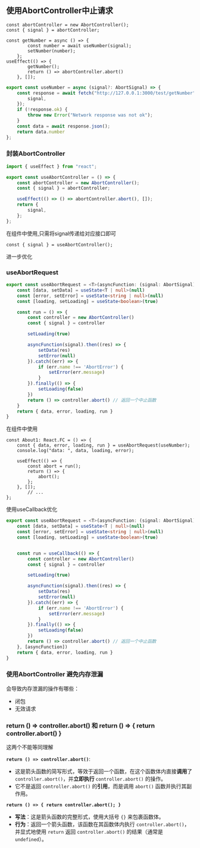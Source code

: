 ## 使用AbortController中止请求

```tsx
const abortController = new AbortController();
const { signal } = abortController;

const getNumber = async () => {
        const number = await useNumber(signal);
        setNumber(number);
    };
useEffect(() => {
        getNumber();
        return () => abortController.abort()
    }, []);
```

```ts
export const useNumber = async (signal?: AbortSignal) => {
    const response = await fetch("http://127.0.0.1:3000/test/getNumber", {
        signal,
    });
    if (!response.ok) {
        throw new Error("Network response was not ok");
    }
    const data = await response.json();
    return data.number
};
```



### 封装AbortController

```ts
import { useEffect } from "react";

export const useAbortController = () => {
    const abortController = new AbortController();
    const { signal } = abortController;

    useEffect(() => () => abortController.abort(), []);
    return {
        signal,
    };
};
```

在组件中使用,只需将signal传递给对应接口即可

```tsx
const { signal } = useAbortController();
```



进一步优化

### useAbortRequest

```ts
export const useAbortRequest = <T>(asyncFunction: (signal: AbortSignal) => Promise<T>) => {
    const [data, setData] = useState<T | null>(null)
    const [error, setError] = useState<string | null>(null)
    const [loading, setLoading] = useState<boolean>(true)

    const run = () => {
        const controller = new AbortController()
        const { signal } = controller

        setLoading(true)

        asyncFunction(signal).then((res) => {
            setData(res)
            setError(null)
        }).catch((err) => {
            if (err.name !== 'AbortError') {
                setError(err.message)
            }
        }).finally(() => {
            setLoading(false)
        })
        return () => controller.abort() // 返回一个中止函数
    }
    return { data, error, loading, run }
}
```

在组件中使用

```tsx
const About1: React.FC = () => {
    const { data, error, loading, run } = useAbortRequest(useNumber);
    console.log("data: ", data, loading, error);

    useEffect(() => {
        const abort = run();
        return () => {
            abort();
        };
    }, []);
		// ...
};
```







使用useCallback优化

```ts
export const useAbortRequest = <T>(asyncFunction: (signal: AbortSignal) => Promise<T>) => {
    const [data, setData] = useState<T | null>(null)
    const [error, setError] = useState<string | null>(null)
    const [loading, setLoading] = useState<boolean>(true)


    const run = useCallback(() => {
        const controller = new AbortController()
        const { signal } = controller

        setLoading(true)

        asyncFunction(signal).then((res) => {
            setData(res)
            setError(null)
        }).catch((err) => {
            if (err.name !== 'AbortError') {
                setError(err.message)
            }
        }).finally(() => {
            setLoading(false)
        })
        return () => controller.abort() // 返回一个中止函数
    }, [asyncFunction])
    return { data, error, loading, run }
}
```



### 使用AbortController 避免内存泄漏

会导致内存泄漏的操作有哪些：

- 闭包
- 无效请求



### return () => controller.abort() 和 return () => { return controller.abort() }

这两个不能等同理解

**`return () => controller.abort()`**:

- 这是箭头函数的简写形式，等效于返回一个函数，在这个函数体内直接**调用**了 `controller.abort()`，并**立即执行** `controller.abort()` 的操作。
- 它不是返回 `controller.abort()` 的**引用**，而是调用 `abort()` 函数并执行其副作用。

**`return () => { return controller.abort(); }`**

- **写法**：这是箭头函数的完整形式，使用大括号 `{}` 来包裹函数体。
- **行为**：返回一个箭头函数，该函数在其函数体内执行 `controller.abort()`，并显式地使用 `return` 返回 `controller.abort()` 的结果（通常是 `undefined`）。